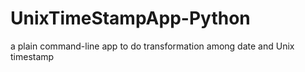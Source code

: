 # UnixTimeStampApp-Python
a plain command-line app to do transformation among date and Unix timestamp 
